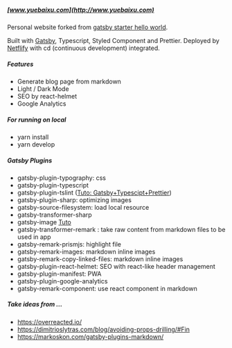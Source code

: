 ##### [www.yuebaixu.com](http://www.yuebaixu.com)

Personal website forked from [gatsby starter hello world](https://github.com/gatsbyjs/gatsby-starter-hello-world).

Built with [Gatsby](https://www.gatsbyjs.org/), Typescript, Styled Component and Prettier. Deployed by [Netflify](https://www.netlify.com/) with cd (continuous development) integrated.

##### Features

- Generate blog page from markdown
- Light / Dark Mode
- SEO by react-helmet
- Google Analytics

##### For running on local

- yarn install
- yarn develop

##### Gatsby Plugins

- gatsby-plugin-typography: css
- gatsby-plugin-typescript
- gatsby-plugin-tslint ([Tuto: Gatsby+Typescipt+Prettier](https://medium.com/maxime-heckel/getting-started-with-typescript-on-gatsby-8544b47c1d27))
- gatsby-plugin-sharp: optimizing images
- gatsby-source-filesystem: load local resource
- gatsby-transformer-sharp
- gatsby-image [Tuto](https://www.gatsbyjs.org/tutorial/gatsby-image-tutorial/)
- gatsby-transformer-remark : take raw content from markdown files to be used in app
- gatsby-remark-prismjs: highlight file
- gatsby-remark-images: markdown inline images
- gatsby-remark-copy-linked-files: markdown inline images
- gatsby-plugin-react-helmet: SEO with react-like header management
- gatsby-plugin-manifest: PWA
- gatsby-plugin-google-analytics
- gatsby-remark-component: use react component in markdown

##### Take ideas from ...

- https://overreacted.io/
- https://dimitrioslytras.com/blog/avoiding-props-drilling/#Fin
- https://markoskon.com/gatsby-plugins-markdown/
